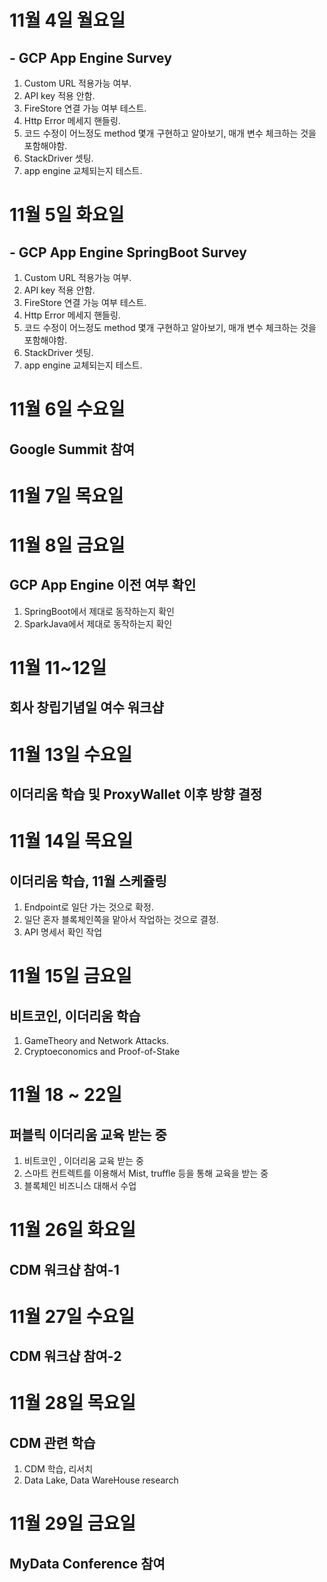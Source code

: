 
# 11월 4일 월요일

## - GCP App Engine Survey

1. Custom URL 적용가능 여부.
2. API key 적용 안함.
3. FireStore 연결 가능 여부 테스트.
4. Http Error 메세지 핸들링.
5. 코드 수정이 어느정도 method 몇개 구현하고 알아보기, 매개 변수 체크하는 것을 포함해야함.
6. StackDriver 셋팅.
7. app engine 교체되는지 테스트.

# 11월 5일 화요일

## - GCP App Engine SpringBoot Survey

1. Custom URL 적용가능 여부.
2. API key 적용 안함.
3. FireStore 연결 가능 여부 테스트.
4. Http Error 메세지 핸들링.
5. 코드 수정이 어느정도 method 몇개 구현하고 알아보기, 매개 변수 체크하는 것을 포함해야함.
6. StackDriver 셋팅.
7. app engine 교체되는지 테스트.

# 11월 6일 수요일

## Google Summit 참여

# 11월 7일 목요일

# 11월 8일 금요일

## GCP App Engine 이전 여부 확인

1. SpringBoot에서 제대로 동작하는지 확인
2. SparkJava에서 제대로 동작하는지 확인

# 11월 11~12일

## 회사 창립기념일 여수 워크샵

# 11월 13일 수요일

## 이더리움 학습 및 ProxyWallet 이후 방향 결정

# 11월 14일 목요일

## 이더리움 학습, 11월 스케쥴링

1. Endpoint로 일단 가는 것으로 확정.
2. 일단 혼자 블록체인쪽을 맡아서 작업하는 것으로 결정.
3. API 명세서 확인 작업

# 11월 15일 금요일

## 비트코인, 이더리움 학습

1. GameTheory and Network Attacks.
2. Cryptoeconomics and Proof-of-Stake

# 11월 18 ~ 22일

## 퍼블릭 이더리움 교육 받는 중

1. 비트코인 , 이더리움 교육 받는 중
2. 스마트 컨트렉트를 이용해서 Mist, truffle 등을 통해 교육을 받는 중
3. 블록체인 비즈니스 대해서 수업

# 11월 26일 화요일

## CDM 워크샵 참여-1

# 11월 27일 수요일

## CDM 워크샵 참여-2

# 11월 28일 목요일

## CDM 관련 학습

1. CDM 학습, 리서치
2. Data Lake, Data WareHouse research

# 11월 29일 금요일

## MyData Conference 참여

